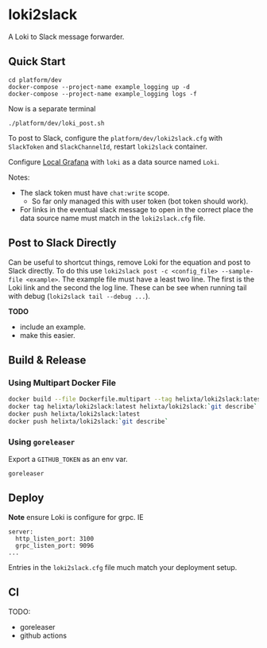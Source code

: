# loki2slack

A Loki to Slack message forwarder.

## Quick Start

```
cd platform/dev
docker-compose --project-name example_logging up -d
docker-compose --project-name example_logging logs -f
```

Now is a separate terminal
```
./platform/dev/loki_post.sh
```

To post to Slack, configure the `platform/dev/loki2slack.cfg` with `SlackToken` and `SlackChannelId`, restart `loki2slack` container.

Configure [Local Grafana](http://localhost:3000/?orgId=1) with `loki` as a data source named `Loki`.

Notes:
- The slack token must have `chat:write` scope.
  - So far only managed this with user token (bot token should work).
- For links in the eventual slack message to open in the correct place the data source name must match in the `loki2slack.cfg` file.

## Post to Slack Directly

Can be useful to shortcut things, remove Loki for the equation and post to Slack directly.
To do this use `loki2slack post -c <config_file> --sample-file <example>`.
The example file must have a least two line.
The first is the Loki link and the second the log line.
These can be see when running tail with debug (`loki2slack tail --debug ...`).

**TODO**
- include an example.
- make this easier.

## Build & Release

### Using Multipart Docker File
``` bash
docker build --file Dockerfile.multipart --tag helixta/loki2slack:latest .
docker tag helixta/loki2slack:latest helixta/loki2slack:`git describe`
docker push helixta/loki2slack:latest
docker push helixta/loki2slack:`git describe`
```

### Using `goreleaser`

Export a `GITHUB_TOKEN` as an env var.
```
goreleaser
```

## Deploy

**Note** ensure Loki is configure for grpc. IE
```
server:
  http_listen_port: 3100
  grpc_listen_port: 9096
...
```

Entries in the `loki2slack.cfg` file much match your deployment setup.

## CI

TODO:
- goreleaser
- github actions
